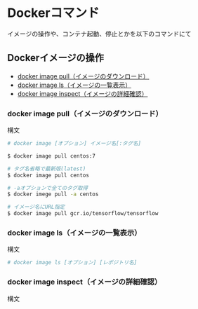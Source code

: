 # Dockerコマンド
イメージの操作や、コンテナ起動、停止とかを以下のコマンドにて

## Dockerイメージの操作
- [docker image pull（イメージのダウンロード）](#docker_imege_pull)
- [docker image ls（イメージの一覧表示）](#docker_image_ls)
- [docker image inspect（イメージの詳細確認）](#docker_image_inspect)
### docker image pull（イメージのダウンロード）
構文

```sh
# docker image [オプション] イメージ名[:タグ名]

$ docker image pull centos:7

# タグ名省略で最新版(latest)
$ docker image pull centos

# -aオプションで全てのタグ取得
$ docker imege pull -a centos

# イメージ名にURL指定
$ docker image pull gcr.io/tensorflow/tensorflow
```

### docker image ls（イメージの一覧表示）

構文

```sh
# docker image ls [オプション] [レポジトリ名]

```


### docker image inspect（イメージの詳細確認）

構文

```

```

